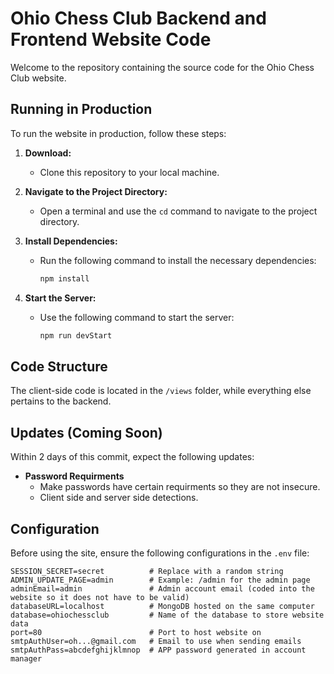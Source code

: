 # Ohio Chess Club Backend and Frontend Website Code

Welcome to the repository containing the source code for the Ohio Chess Club website.

## Running in Production

To run the website in production, follow these steps:

1. **Download:**
   - Clone this repository to your local machine.

2. **Navigate to the Project Directory:**
   - Open a terminal and use the `cd` command to navigate to the project directory.

3. **Install Dependencies:**
   - Run the following command to install the necessary dependencies:
     ```bash
     npm install
     ```

4. **Start the Server:**
   - Use the following command to start the server:
     ```bash
     npm run devStart
     ```

## Code Structure

The client-side code is located in the `/views` folder, while everything else pertains to the backend.

## Updates (Coming Soon)

Within 2 days of this commit, expect the following updates:

- **Password Requirments**
  - Make passwords have certain requirments so they are not insecure.
  - Client side and server side detections.

## Configuration

Before using the site, ensure the following configurations in the `.env` file:

```env
SESSION_SECRET=secret          # Replace with a random string
ADMIN_UPDATE_PAGE=admin        # Example: /admin for the admin page
adminEmail=admin               # Admin account email (coded into the website so it does not have to be valid)
databaseURL=localhost          # MongoDB hosted on the same computer
database=ohiochessclub         # Name of the database to store website data
port=80                        # Port to host website on
smtpAuthUser=oh...@gmail.com   # Email to use when sending emails
smtpAuthPass=abcdefghijklmnop  # APP password generated in account manager